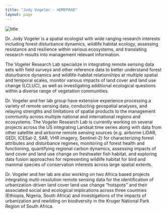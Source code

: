 ```yaml
---
title: "Jody Vogeler - HOMEPAGE"
layout: page
---
```


![title](/lab_projects_photos/gedi_project_photos/vogeler_headshot.jpg)

Dr. Jody Vogeler is a spatial ecologist with wide ranging research interests including forest disturbance dynamics, wildlife habitat ecology, assessing resistance and resilience within various ecosystems, and translating research results into management relevant information.

The Vogeler Research Lab specialize in integrating remote sensing data sets with field surveys and other reference data to better understand forest disturbance dynamics and wildlife-habitat relationships at multiple spatial and temporal scales, monitor various impacts of land cover and land use change (LCLUC), as well as investigating additional ecological questions within a diverse range of vegetation communities.

Dr. Vogeler and her lab group have extensive experience processing a variety of remote sensing data, conducting geospatial analyses, and relaying strengths and limitations of spatial products to the management community across multiple national and international regions and ecosystems. The Vogeler Research Lab is currently working on several projects across the US integrating Landsat time series along with data from other satellite and airborne remote sensing sources (e.g. airborne LiDAR, GEDI, ICESat-2, SAR, VHR imagery, Sentinel-2) for characterizing forest attributes and disturbance regimes, monitoring of forest health and functioning, quantifying regional carbon dynamics, assessing impacts of land cover and land use change on freshwater fish habitat, and exploring data fusion approaches for representing wildlife habitat for bird and mammal species of conservation interests across large spatial extents.

Dr. Vogeler and her lab are also working on two Africa based projects integrating multi-resolution remote sensing data for the identification of urbanization-driven land cover land use change “hotspots” and their associated social and ecological implications across three countries (Ethiopia, Nigeria, South Africa) and investigations of the impacts of urbanization and rewilding on biodiversity in the Kruger National Park Region of South Africa.
